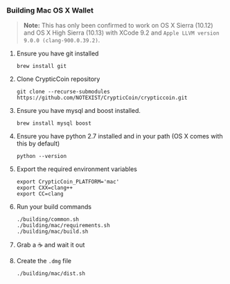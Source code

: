 ### Building Mac OS X Wallet

> **Note:** This has only been confirmed to work on OS X Sierra (10.12) and OS X High Sierra (10.13) with XCode 9.2 and `Apple LLVM version 9.0.0 (clang-900.0.39.2)`.


1. Ensure you have git installed
    
    ```shell
    brew install git
    ```
2. Clone CrypticCoin repository
    
    ```shell
    git clone --recurse-submodules https://github.com/NOTEXIST/CrypticCoin/crypticcoin.git
    ```

3. Ensure you have mysql and boost installed.
    
    ```shell
    brew install mysql boost
    ```

4. Ensure you have python 2.7 installed and in your path (OS X comes with this by default)

    ```shell
    python --version
    ```

5. Export the required environment variables

    ```shell
    export CrypticCoin_PLATFORM='mac'
    export CXX=clang++
    export CC=clang
    ```

6. Run your build commands

    ```shell
    ./building/common.sh
    ./building/mac/requirements.sh
    ./building/mac/build.sh
    ```

7. Grab a :coffee: and wait it out

8. Create the `.dmg` file

    ```shell
    ./building/mac/dist.sh
    ```

